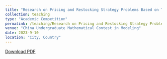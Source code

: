 ```yaml
---
title: "Research on Pricing and Restocking Strategy Problems Based on Time Series Analysis and Greedy Algorithm"
collection: teaching
type: "Academic Competition"
permalink: /teaching/Research on Pricing and Restocking Strategy Problems Based on Time Series Analysis and Greedy Algorithm
venue: "China Undergraduate Mathematical Contest in Modeling"
date: 2023-9-10
location: "City, Country"
---
```


[Download PDF](http://ShangrunLu.github.io/files/shumoguosai.pdf)
